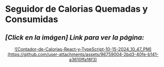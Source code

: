 # Seguidor de Calorias Quemadas y Consumidas

## *[Click en la imágen] Link para ver la página:*
<div align="center">
<a href="https://portfolio-adrian-del-moral.netlify.app/">
    ![Contador-de-Calorias-React-y-TypeScript-10-15-2024_10_47_PM](https://github.com/user-attachments/assets/96759004-2bd3-40fe-b141-a3610ffa18f3)

</a>
</div>
